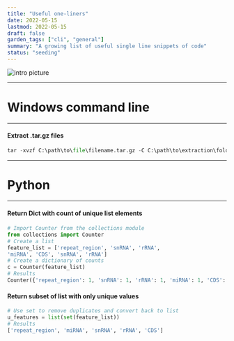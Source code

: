 ```yaml
---
title: "Useful one-liners"
date: 2022-05-15
lastmod: 2022-05-15
draft: false
garden_tags: ["cli", "general"]
summary: "A growing list of useful single line snippets of code"
status: "seeding"
---
```


![intro picture](/oneliner.png)

---
# Windows command line
---

#### Extract .tar.gz files

```python
tar -xvzf C:\path\to\file\filename.tar.gz -C C:\path\to\extraction\folder
```

---
# Python
---

#### Return Dict with count of unique list elements

```python
# Import Counter from the collections module
from collections import Counter
# Create a list
feature_list = ['repeat_region', 'snRNA', 'rRNA',
'miRNA', 'CDS', 'snRNA', 'rRNA']
# Create a dictionary of counts
c = Counter(feature_list)
# Results
Counter({'repeat_region': 1, 'snRNA': 1, 'rRNA': 1, 'miRNA': 1, 'CDS': 1})
```

#### Return subset of list with only unique values

```python
# Use set to remove duplicates and convert back to list
u_features = list(set(feature_list))
# Results
['repeat_region', 'miRNA', 'snRNA', 'rRNA', 'CDS']
```